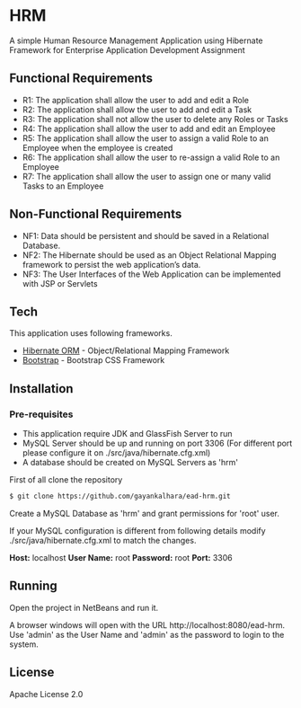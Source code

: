 

#  HRM

A simple Human Resource Management Application using Hibernate Framework for Enterprise Application Development Assignment

## Functional Requirements
  - R1: The application shall allow the user to add and edit a Role
  - R2: The application shall allow the user to add and edit a Task
  - R3: The application shall not allow the user to delete any Roles or Tasks
  - R4: The application shall allow the user to add and edit an Employee
  - R5: The application shall allow the user to assign a valid Role to an Employee when the employee is created
  - R6: The application shall allow the user to re-assign a valid Role to an Employee 
  - R7: The application shall allow the user to assign one or many valid Tasks to an Employee

## Non-Functional Requirements
  - NF1: Data should be persistent and should be saved in a Relational Database.
  - NF2: The Hibernate should be used as an Object Relational Mapping framework to persist the web application’s data.
  - NF3: The User Interfaces of the Web Application can be implemented with JSP or Servlets

## Tech

This application uses following frameworks.

* [Hibernate ORM](http://hibernate.org/orm/) - Object/Relational Mapping Framework
* [Bootstrap](http://getbootstrap.com/) - Bootstrap CSS Framework

## Installation

### Pre-requisites 
  - This application require JDK and GlassFish Server to run
  - MySQL Server should be up and running on port 3306 (For different port please configure it on ./src/java/hibernate.cfg.xml)
  - A database should be created on MySQL Servers as 'hrm'

First of all clone the repository

```sh
$ git clone https://github.com/gayankalhara/ead-hrm.git
```

Create a MySQL Database as 'hrm' and grant permissions for 'root' user.

If your MySQL configuration is different from following details modify ./src/java/hibernate.cfg.xml to match the changes.

**Host:** localhost
**User Name:** root
**Password:** root
**Port:** 3306

## Running

Open the project in NetBeans and run it.

A browser windows will open with the URL http://localhost:8080/ead-hrm. Use 'admin' as the User Name and 'admin' as the password to login to the system.

License
----

Apache License 2.0